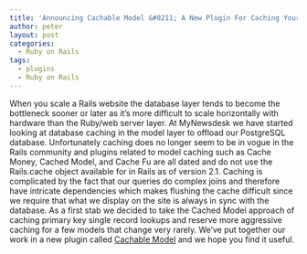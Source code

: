 ```yaml
---
title: 'Announcing Cachable Model &#8211; A New Plugin For Caching Your Rails Models'
author: peter
layout: post
categories:
  - Ruby on Rails
tags:
  - plugins
  - Ruby on Rails
---
```

When you scale a Rails website the database layer tends to become the bottleneck sooner or later as it’s more difficult to scale horizontally with hardware than the Ruby/web server layer. At MyNewsdesk we have started looking at database caching in the model layer to offload our PostgreSQL database. Unfortunately caching does no longer seem to be in vogue in the Rails community and plugins related to model caching such as Cache Money, Cached Model, and Cache Fu are all dated and do not use the Rails.cache object available for in Rails as of version 2.1. Caching is complicated by the fact that our queries do complex joins and therefore have intricate dependencies which makes flushing the cache difficult since we require that what we display on the site is always in sync with the database. As a first stab we decided to take the Cached Model approach of caching primary key single record lookups and reserve more aggressive caching for a few models that change very rarely. We’ve put together our work in a new plugin called [Cachable Model][1] and we hope you find it useful.

 [1]: http://github.com/newsdesk/cachable_model